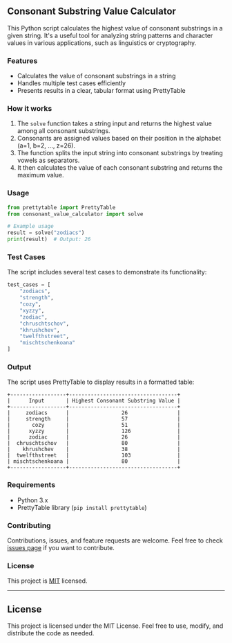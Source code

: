 

## Consonant Substring Value Calculator

This Python script calculates the highest value of consonant substrings in a given string. It's a useful tool for analyzing string patterns and character values in various applications, such as linguistics or cryptography.

### Features

- Calculates the value of consonant substrings in a string
- Handles multiple test cases efficiently
- Presents results in a clear, tabular format using PrettyTable

### How it works

1. The `solve` function takes a string input and returns the highest value among all consonant substrings.
2. Consonants are assigned values based on their position in the alphabet (a=1, b=2, ..., z=26).
3. The function splits the input string into consonant substrings by treating vowels as separators.
4. It then calculates the value of each consonant substring and returns the maximum value.

### Usage

```python
from prettytable import PrettyTable
from consonant_value_calculator import solve

# Example usage
result = solve("zodiacs")
print(result)  # Output: 26
```

### Test Cases

The script includes several test cases to demonstrate its functionality:

```python
test_cases = [
    "zodiacs",
    "strength",
    "cozy",
    "xyzzy",
    "zodiac",
    "chruschtschov",
    "khrushchev",
    "twelfthstreet",
    "mischtschenkoana"
]
```

### Output

The script uses PrettyTable to display results in a formatted table:

```
+------------------+-----------------------------------+
|      Input       | Highest Consonant Substring Value |
+------------------+-----------------------------------+
|     zodiacs      |                 26                |
|     strength     |                 57                |
|       cozy       |                 51                |
|      xyzzy       |                 126               |
|      zodiac      |                 26                |
|  chruschtschov   |                 80                |
|    khrushchev    |                 38                |
|  twelfthstreet   |                 103               |
| mischtschenkoana |                 80                |
+------------------+-----------------------------------+
```

### Requirements

- Python 3.x
- PrettyTable library (`pip install prettytable`)

### Contributing

Contributions, issues, and feature requests are welcome. Feel free to check [issues page](https://github.com/yourusername/consonant-substring-value/issues) if you want to contribute.

### License

This project is [MIT](https://choosealicense.com/licenses/mit/) licensed.

---

## License

This project is licensed under the MIT License. Feel free to use, modify, and distribute the code as needed.
